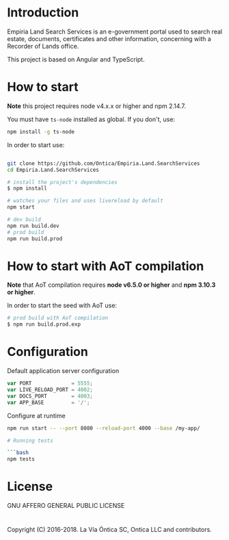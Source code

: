 ﻿# Introduction

Empiria Land Search Services is an e-government portal used to search real estate,
documents, certificates and other information, concerning with a Recorder of Lands office.

This project is based on Angular and TypeScript.

# How to start

**Note** this project requires node v4.x.x or higher and npm 2.14.7.

You must have `ts-node` installed as global. If you don't, use:

```bash
npm install -g ts-node
```

In order to start use:
```bash

git clone https://github.com/Ontica/Empiria.Land.SearchServices
cd Empiria.Land.SearchServices

# install the project's dependencies
$ npm install

# watches your files and uses livereload by default
npm start

# dev build
npm run build.dev
# prod build
npm run build.prod
```

# How to start with AoT compilation

**Note** that AoT compilation requires **node v6.5.0 or higher** and **npm 3.10.3 or higher**.

In order to start the seed with AoT use:

```bash
# prod build with AoT compilation
$ npm run build.prod.exp
```

# Configuration

Default application server configuration

```javascript
var PORT             = 5555;
var LIVE_RELOAD_PORT = 4002;
var DOCS_PORT        = 4003;
var APP_BASE         = '/';
```

Configure at runtime

```bash
npm run start -- --port 8080 --reload-port 4000 --base /my-app/

# Running tests

```bash
npm tests
```

# License

GNU AFFERO GENERAL PUBLIC LICENSE

#
Copyright (C) 2016-2018. La Vía Óntica SC, Ontica LLC and contributors.
